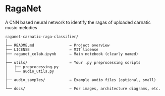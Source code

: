 # RagaNet
A CNN based neural network to identify the ragas of uploaded carnatic music melodies 

```
raganet-carnatic-raga-classifier/
│
├── README.md                ← Project overview
├── LICENSE                  ← MIT license
├── raganet_colab.ipynb      ← Main notebook (clearly named)
│
├── utils/                   ← Your .py preprocessing scripts
│   ├── preprocessing.py
│   └── audio_utils.py
│
├── audio_samples/           ← Example audio files (optional, small)
│
└── docs/                    ← For images, architecture diagrams, etc.

```
